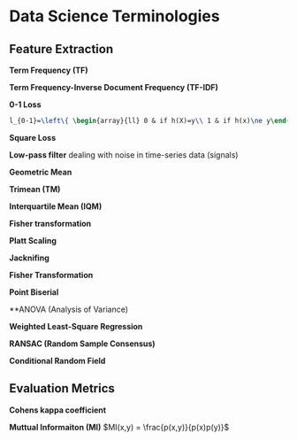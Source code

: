 Data Science Terminologies
==========

## Feature Extraction

**Term Frequency (TF)**

**Term Frequency-Inverse Document Frequency (TF-IDF)**




**0-1 Loss** 
```tex 
l_{0-1}=\left\{ \begin{array}{ll} 0 & if h(X)=y\\ 1 & if h(x)\ne y\end{array} \right.
```

**Square Loss**

**Low-pass filter** dealing with noise in time-series data (signals)

**Geometric Mean**

**Trimean (TM)**

**Interquartile Mean (IQM)**


**Fisher transformation**


**Platt Scaling**


**Jacknifing**


**Fisher Transformation**

**Point Biserial**

**ANOVA (Analysis of Variance)

**Weighted Least-Square Regression**

**RANSAC (Random Sample Consensus)** 



**Conditional Random Field**



## Evaluation Metrics

**Cohens kappa coefficient**

**Muttual Informaiton (MI)** $MI(x,y) = \frac{p(x,y)}{p(x)p(y)}$
